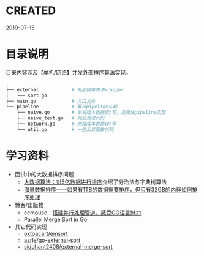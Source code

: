 # CREATED
2019-07-15

# 目录说明
目录内容涉及【单机/网络】并发外部排序算法实现。
```sh
.
├── external            # 外部排序算法wrapper
│   └── sort.go
├── main.go             # 入口文件
└── pipeline            # 算法pipeline实现
    ├── naive.go        # 单机版本数据读/写，及算法pipeline实现
    ├── naive_test.go   # 对应测试代码
    ├── network.go      # 网络版本数据读/写
    └── util.go         # 一些工具函数代码
```

# 学习资料
- 面试中的大数据排序问题
    - [大数据算法：对5亿数据进行排序](https://blog.csdn.net/lemon_tree12138/article/details/48783535)介绍了分治法与字典树算法
    - [海量数据排序——如果有1TB的数据需要排序，但只有32GB的内存如何排序处理](https://blog.csdn.net/FX677588/article/details/72471357)
- 博客/出版物
    - ccmouse：[搭建并行处理管道，感受GO语言魅力](https://www.imooc.com/learn/927)
    - [Parallel Merge Sort in Go](https://hackernoon.com/parallel-merge-sort-in-go-fe14c1bc006)
- 其它代码实现
    - [oxtoacart/emsort](https://github.com/oxtoacart/emsort)
    - [azrle/go-external-sort](https://github.com/azrle/go-external-sort)
    - [siddhant2408/external-merge-sort](https://github.com/siddhant2408/external-merge-sort)
